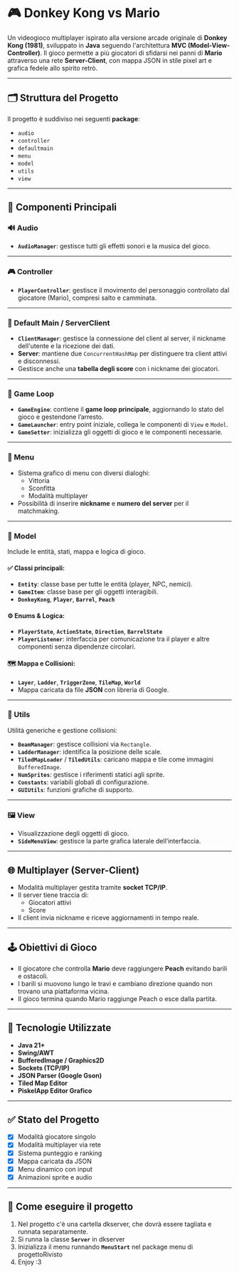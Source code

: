# 🎮 Donkey Kong vs Mario

Un videogioco multiplayer ispirato alla versione arcade originale di **Donkey Kong (1981)**, sviluppato in **Java** seguendo l'architettura **MVC (Model-View-Controller)**. Il gioco permette a più giocatori di sfidarsi nei panni di **Mario** attraverso una rete **Server-Client**, con mappa JSON in stile pixel art e grafica fedele allo spirito retrò.

---

## 🗂️ Struttura del Progetto

Il progetto è suddiviso nei seguenti **package**:

- `audio`  
- `controller`  
- `defaultmain`  
- `menu`  
- `model`  
- `utils`  
- `view`

---

## 🔧 Componenti Principali

### 🔊 Audio
- **`AudioManager`**: gestisce tutti gli effetti sonori e la musica del gioco.

---

### 🎮 Controller
- **`PlayerController`**: gestisce il movimento del personaggio controllato dal giocatore (Mario), compresi salto e camminata.

---

### 🧩 Default Main / ServerClient
- **`ClientManager`**: gestisce la connessione del client al server, il nickname dell'utente e la ricezione dei dati.
- **Server**: mantiene due `ConcurrentHashMap` per distinguere tra client attivi e disconnessi.
- Gestisce anche una **tabella degli score** con i nickname dei giocatori.

---

### 🔁 Game Loop
- **`GameEngine`**: contiene il **game loop principale**, aggiornando lo stato del gioco e gestendone l’arresto.
- **`GameLauncher`**: entry point iniziale, collega le componenti di `View` e `Model`.
- **`GameSetter`**: inizializza gli oggetti di gioco e le componenti necessarie.

---

### 🧭 Menu
- Sistema grafico di menu con diversi dialoghi:
  - Vittoria
  - Sconfitta
  - Modalità multiplayer
- Possibilità di inserire **nickname** e **numero del server** per il matchmaking.

---

### 🧱 Model

Include le entità, stati, mappa e logica di gioco.

#### ✅ Classi principali:
- **`Entity`**: classe base per tutte le entità (player, NPC, nemici).
- **`GameItem`**: classe base per gli oggetti interagibili.
- **`DonkeyKong`**, **`Player`**, **`Barrel`**, **`Peach`**

#### ⚙️ Enums & Logica:
- **`PlayerState`**, **`ActionState`**, **`Direction`**, **`BarrelState`**
- **`PlayerListener`**: interfaccia per comunicazione tra il player e altre componenti senza dipendenze circolari.

#### 🗺️ Mappa e Collisioni:
- **`Layer`**, **`Ladder`**, **`TriggerZone`**, **`TileMap`**, **`World`**
- Mappa caricata da file **JSON** con libreria di Google.

---

### 🔌 Utils

Utilità generiche e gestione collisioni:

- **`BeamManager`**: gestisce collisioni via `Rectangle`.
- **`LadderManager`**: identifica la posizione delle scale.
- **`TiledMapLoader`** / **`TiledUtils`**: caricano mappa e tile come immagini `BufferedImage`.
- **`NumSprites`**: gestisce i riferimenti statici agli sprite.
- **`Constants`**: variabili globali di configurazione.
- **`GUIUtils`**: funzioni grafiche di supporto.

---

### 🖼️ View

- Visualizzazione degli oggetti di gioco.
- **`SideMenuView`**: gestisce la parte grafica laterale dell’interfaccia.

---

## 🌐 Multiplayer (Server-Client)

- Modalità multiplayer gestita tramite **socket TCP/IP**.
- Il server tiene traccia di:
  - Giocatori attivi
  - Score
- Il client invia nickname e riceve aggiornamenti in tempo reale.

---

## 🕹️ Obiettivi di Gioco

- Il giocatore che controlla **Mario** deve raggiungere **Peach** evitando barili e ostacoli.
- I barili si muovono lungo le travi e cambiano direzione quando non trovano una piattaforma vicina.
- Il gioco termina quando Mario raggiunge Peach o esce dalla partita.

---

## 🧱 Tecnologie Utilizzate

- **Java 21+**
- **Swing/AWT**
- **BufferedImage / Graphics2D**
- **Sockets (TCP/IP)**
- **JSON Parser (Google Gson)**
- **Tiled Map Editor**
- **PiskelApp Editor Grafico**

---

## ✅ Stato del Progetto

- [x] Modalità giocatore singolo
- [x] Modalità multiplayer via rete
- [x] Sistema punteggio e ranking
- [x] Mappa caricata da JSON
- [x] Menu dinamico con input
- [x] Animazioni sprite e audio

---

## 📂 Come eseguire il progetto

1. Nel progetto c'è una cartella dkserver, che dovrà essere tagliata e runnata separatamente.
2. Si runna la classe **`Server`** in dkserver
3. Inizializza il menu runnando **`MenuStart`** nel package menu di progettoRivisto
4. Enjoy :3
